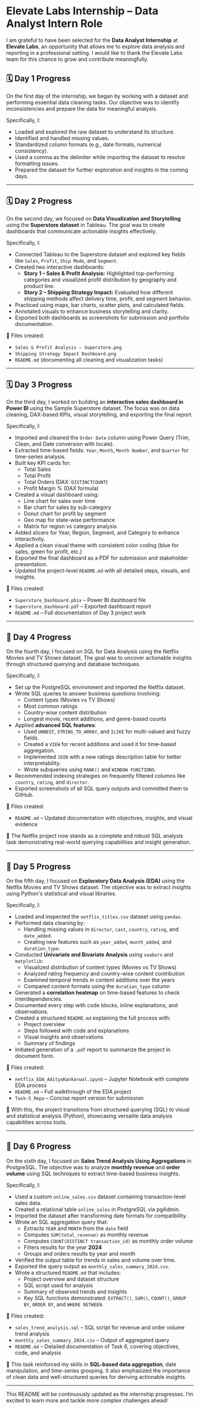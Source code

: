 # Elevate Labs Internship – Data Analyst Intern Role

I am grateful to have been selected for the **Data Analyst Internship** at **Elevate Labs**, an opportunity that allows me to explore data analysis and reporting in a professional setting. I would like to thank the Elevate Labs team for this chance to grow and contribute meaningfully.

## 🗓️ Day 1 Progress

On the first day of the internship, we began by working with a dataset and performing essential data cleaning tasks. Our objective was to identify inconsistencies and prepare the data for meaningful analysis. 

Specifically, I:
- Loaded and explored the raw dataset to understand its structure.
- Identified and handled missing values.
- Standardized column formats (e.g., date formats, numerical consistency).
- Used a comma as the delimiter while importing the dataset to resolve formatting issues.
- Prepared the dataset for further exploration and insights in the coming days.

---

## 🗓️ Day 2 Progress

On the second day, we focused on **Data Visualization and Storytelling** using the **Superstore dataset** in Tableau. The goal was to create dashboards that communicate actionable insights effectively.

Specifically, I:
- Connected Tableau to the Superstore dataset and explored key fields like `Sales`, `Profit`, `Ship Mode`, and `Segment`.
- Created two interactive dashboards:
  - **Story 1 – Sales & Profit Analysis:** Highlighted top-performing categories and visualized profit distribution by geography and product line.
  - **Story 2 – Shipping Strategy Impact:** Evaluated how different shipping methods affect delivery time, profit, and segment behavior.
- Practiced using maps, bar charts, scatter plots, and calculated fields.
- Annotated visuals to enhance business storytelling and clarity.
- Exported both dashboards as screenshots for submission and portfolio documentation.

📂 Files created:
- `Sales & Profit Analysis – Superstore.png`
- `Shipping Strategy Impact Dashboard.png`
- `README.md` (documenting all cleaning and visualization tasks)

---

## 🗓️ Day 3 Progress  
On the third day, I worked on building an **interactive sales dashboard in Power BI** using the Sample Superstore dataset. The focus was on data cleaning, DAX-based KPIs, visual storytelling, and exporting the final report.

Specifically, I:
- Imported and cleaned the `Order Date` column using Power Query (Trim, Clean, and Date conversion with locale).
- Extracted time-based fields: `Year`, `Month`, `Month Number`, and `Quarter` for time-series analysis.
- Built key KPI cards for:
  - Total Sales
  - Total Profit
  - Total Orders (DAX: `DISTINCTCOUNT`)
  - Profit Margin % (DAX formula)
- Created a visual dashboard using:
  - Line chart for sales over time
  - Bar chart for sales by sub-category
  - Donut chart for profit by segment
  - Geo map for state-wise performance
  - Matrix for region vs category analysis
- Added slicers for Year, Region, Segment, and Category to enhance interactivity.
- Applied a clean visual theme with consistent color coding (blue for sales, green for profit, etc.)
- Exported the final dashboard as a PDF for submission and stakeholder presentation.
- Updated the project-level `README.md` with all detailed steps, visuals, and insights.

📂 Files created:
- `Superstore_Dashboard.pbix` – Power BI dashboard file
- `Superstore_Dashboard.pdf` – Exported dashboard report
- `README.md` – Full documentation of Day 3 project work

---

## 📅 Day 4 Progress  
On the fourth day, I focused on SQL for Data Analysis using the Netflix Movies and TV Shows dataset. The goal was to uncover actionable insights through structured querying and database techniques.

Specifically, I:
- Set up the PostgreSQL environment and imported the Netflix dataset.
- Wrote SQL queries to answer business questions involving:
  - Content types (Movies vs TV Shows)
  - Most common ratings
  - Country-wise content distribution
  - Longest movie, recent additions, and genre-based counts
- Applied **advanced SQL features**:
  - Used `UNNEST`, `STRING_TO_ARRAY`, and `ILIKE` for multi-valued and fuzzy fields.
  - Created a `VIEW` for recent additions and used it for time-based aggregation.
  - Implemented `JOIN` with a new ratings description table for better interpretability.
  - Wrote subqueries using `RANK()` and `WINDOW FUNCTIONS`.
- Recommended indexing strategies on frequently filtered columns like `country`, `rating`, and `director`.
- Exported screenshots of all SQL query outputs and committed them to GitHub.

📂 Files created:
- `README.md` – Updated documentation with objectives, insights, and visual evidence

📌 The Netflix project now stands as a complete and robust SQL analysis task demonstrating real-world querying capabilities and insight generation.

---

## 📅 Day 5 Progress  
On the fifth day, I focused on **Exploratory Data Analysis (EDA)** using the Netflix Movies and TV Shows dataset. The objective was to extract insights using Python's statistical and visual libraries.

Specifically, I:
- Loaded and inspected the `netflix_titles.csv` dataset using `pandas`.
- Performed data cleaning by:
  - Handling missing values in `director`, `cast`, `country`, `rating`, and `date_added`.
  - Creating new features such as `year_added`, `month_added`, and `duration_type`.
- Conducted **Univariate and Bivariate Analysis** using `seaborn` and `matplotlib`:
  - Visualized distribution of content types (Movies vs TV Shows)
  - Analyzed rating frequency and country-wise content contribution
  - Examined temporal trends in content additions over the years
  - Compared content formats using the `duration_type` column
- Generated a **correlation heatmap** on time-based features to check interdependencies.
- Documented every step with code blocks, inline explanations, and observations.
- Created a structured `README.md` explaining the full process with:
  - Project overview
  - Steps followed with code and explanations
  - Visual insights and observations
  - Summary of findings
- Initiated generation of a `.pdf` report to summarize the project in document form.

📂 Files created:
- `netflix_EDA_AdityaKankarwal.ipynb` – Jupyter Notebook with complete EDA process
- `README.md` – Full walkthrough of the EDA project
- `Task-5_Repo` – Concise report version for submission

📌 With this, the project transitions from structured querying (SQL) to visual and statistical analysis (Python), showcasing versatile data analysis capabilities across tools.

---

## 📅 Day 6 Progress  
On the sixth day, I focused on **Sales Trend Analysis Using Aggregations** in PostgreSQL. The objective was to analyze **monthly revenue** and **order volume** using SQL techniques to extract time-based business insights.

Specifically, I:
- Used a custom `online_sales.csv` dataset containing transaction-level sales data.
- Created a relational table `online_sales` in PostgreSQL via pgAdmin.
- Imported the dataset after transforming date formats for compatibility.
- Wrote an SQL aggregation query that:
  - Extracts `YEAR` and `MONTH` from the `date` field
  - Computes `SUM(total_revenue)` as monthly revenue
  - Computes `COUNT(DISTINCT transaction_id)` as monthly order volume
  - Filters results for the year **2024**
  - Groups and orders results by year and month
- Verified the output table for trends in sales and volume over time.
- Exported the query output as `monthly_sales_summary_2024.csv`.
- Wrote a structured `README.md` that includes:
  - Project overview and dataset structure
  - SQL script used for analysis
  - Summary of observed trends and insights
  - Key SQL functions demonstrated: `EXTRACT()`, `SUM()`, `COUNT()`, `GROUP BY`, `ORDER BY`, and `WHERE BETWEEN`.

📂 Files created:
- `sales_trend_analysis.sql` – SQL script for revenue and order volume trend analysis  
- `monthly_sales_summary_2024.csv` – Output of aggregated query  
- `README.md` – Detailed documentation of Task 6, covering objectives, code, and analysis

📌 This task reinforced my skills in **SQL-based data aggregation**, date manipulation, and time-series grouping. It also emphasized the importance of clean data and well-structured queries for deriving actionable insights.

---

This README will be continuously updated as the internship progresses. I’m excited to learn more and tackle more complex challenges ahead!
